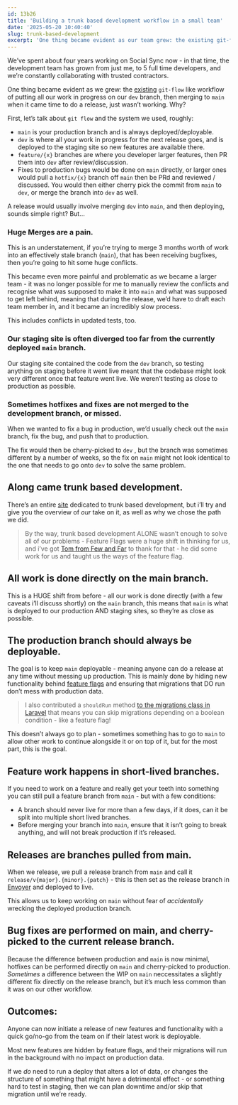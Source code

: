 ```yaml
---
id: 13b26
title: 'Building a trunk based development workflow in a small team'
date: '2025-05-20 10:40:40'
slug: trunk-based-development
excerpt: 'One thing became evident as our team grew: the existing git-flow-like workflow of putting all our work in progress on our dev branch, then merging to main when it came time to do a release, just wasn’t working.'
---
```

We’ve spent about four years working on Social Sync now - in that time, the development team has grown from just me, to 5 full time developers, and we’re constantly collaborating with trusted contractors.

One thing became evident as we grew: the [existing](https://www.atlassian.com/git/tutorials/comparing-workflows/gitflow-workflow) `git-flow` like workflow of putting all our work in progress on our `dev` branch, then merging to `main` when it came time to do a release, just wasn’t working. Why? 

First, let’s talk about `git flow` and the system we used, roughly:

- `main` is your production branch and is always deployed/deployable.
- `dev` is where all your work in progress for the next release goes, and is deployed to the staging site so new features are available there.
- `feature/{x}` branches are where you developer larger features, then PR them into `dev` after review/discussion.
- Fixes to production bugs would be done on `main` directly, or larger ones would pull a `hotfix/{x}` branch off `main` then be PRd and reviewed / discussed. You would then either cherry pick the commit from `main` to `dev`, or merge the branch into `dev` as well.

A release would usually involve merging `dev` into `main`, and then deploying, sounds simple right? But…

### Huge Merges are a pain.

This is an understatement, if you’re trying to merge 3 months worth of work into an effectively stale branch (`main`), that has been receiving bugfixes, then you’re going to hit some huge conflicts.

This became even more painful and problematic as we became a larger team - it was no longer possible for me to manually review the conflicts and recognise what was supposed to make it into `main` and what was supposed to get left behind, meaning that during the release, we’d have to draft each team member in, and it became an incredibly slow process.

This includes conflicts in updated tests, too.

### Our staging site is often diverged too far from the currently deployed `main` branch.

Our staging site contained the code from the `dev` branch, so testing anything on staging before it went live meant that the codebase might look very different once that feature went live. We weren’t testing as close to production as possible.

### Sometimes hotfixes and fixes are not merged to the development branch, or missed.

When we wanted to fix a bug in production, we’d usually check out the `main` branch, fix the bug, and push that to production.

The fix would then be cherry-picked to `dev` , but the branch was sometimes different by a number of weeks, so the fix on `main` might not look identical to the one that needs to go onto `dev`  to solve the same problem.

## Along came trunk based development.

There’s an entire [site](https://trunkbaseddevelopment.com/) dedicated to trunk based development, but i’ll try and give you the overview of _our_ take on it, as well as why we chose the path we did.

> By the way, trunk based development ALONE wasn’t enough to solve all of our problems - Feature Flags were a huge shift in thinking for us, and i’ve got [Tom from Few and Far](https://www.few-far.co/) to thank for that - he did some work for us and taught us the ways of the feature flag.


## All work is done directly on the main branch.

This is a HUGE shift from before - all our work is done directly (with a few caveats i’ll discuss shortly) on the `main` branch, this means that `main` is what is deployed to our production AND staging sites, so they’re as close as possible.

## The production branch should always be deployable.

The goal is to keep `main` deployable - meaning anyone can do a release at any time without messing up production. This is mainly done by hiding new functionality behind [feature flags](https://martinfowler.com/articles/feature-toggles.html) and ensuring that migrations that DO run don’t mess with production data.

> I also contributed a `shouldRun` method [to the migrations class in Laravel](https://laravel.com/docs/12.x/migrations#skipping-migrations) that means you can skip migrations depending on a boolean condition - like a feature flag!

This doesn’t always go to plan - sometimes something has to go to `main` to allow other work to continue alongside it or on top of it, but for the most part, this is the goal.

## Feature work happens in short-lived branches.

If you need to work on a feature and really get your teeth into something you can still pull a feature branch from `main` - but with a few conditions:

- A branch should never live for more than a few days, if it does, can it be split into multiple short lived branches.
- Before merging your branch into `main`, ensure that it isn’t going to break anything, and will not break production if it’s released.

## Releases are branches pulled from main.

When we release, we pull a release branch from `main` and call it `release/v{major}.{minor}.{patch}` - this is then set as the release branch in [Envoyer](https://envoyer.dev) and deployed to live.

This allows us to keep working on `main` without fear of _accidentally_ wrecking the deployed production branch.

## Bug fixes are performed on main, and cherry-picked to the current release branch.

Because the difference between production and `main` is now minimal, hotfixes can be performed directly on `main` and cherry-picked to production. _Sometimes_ a difference between the WIP on `main` neccessitates a slightly different fix directly on the release branch, but it’s much less common than it was on our other workflow.


## Outcomes:

Anyone can now initiate a release of new features and functionality with a quick go/no-go from the team on if their latest work is deployable.

Most new features are hidden by feature flags, and their migrations will run in the background with no impact on production data.

If we _do_ need to run a deploy that alters a lot of data, or changes the structure of something that might have a detrimental effect - or something hard to test in staging, then we can plan downtime and/or skip that migration until we’re ready.
